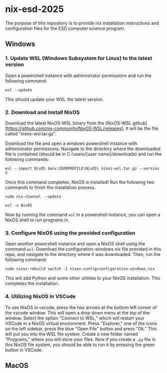 # nix-esd-2025

The purpose of this repository is to provide nix installation instructions and configuration files for the ESD computer science program.

## Windows

### 1. Update WSL (Windows Subsystem for Linux) to the latest version

Open a powershell instance with administrator permissions and run the following command:

```
wsl --update
```

This should update your WSL the latest version.

### 2. Download and Install NixOS

Download the latest NixOS-WSL binary from the [NixOS-WSL github][https://github.com/nix-community/NixOS-WSL/releases]. It will be the file called "nixos-wsl.tar.gz".

Download the file and open a windows powershell instance with administrator permissions. Navigate to the directory where the downloaded file is contained (should be in C:/users/{user name}/downloads) and run the following commands:

```
wsl --import NixOS $env:USERPROFILE\NixOS\ nixos-wsl.tar.gz --version 2
```

Once this command completes, NixOS is installed! Run the following two commands to finish the installation process.

```
sudo nix-channel --update
```

```
wsl -s NixOS
```

Now by running the command `wsl` in a powershell instance, you can open a NixOS shell to run programs in.

### 3. Configure NixOS using the provided configuration

Open another powershell instance and open a NixOS shell using the command `wsl`. Download the configuration-windows.nix file provided in this repo, and navigate to the directory where it was downloaded. Then, run the following command:

```
sudo nixos-rebuild switch -I nixos-config=configuration-windows.nix
```

This will add Python and some other utilities to your NixOS installation. This completes the installation.

### 4. Utilizing NixOS in VSCode

To use NixOS in vscode, press the two arrows at the bottom left corner of the vscode window. This will open a drop down menu at the top of the window. Select the option "Connect to WSL," which will restart your VSCode in a NixOS virtual environment. Press "Explorer," one of the icons on the left sidebar, press the blue "Open File" button and press "Ok." This will put you into the WSL file system. Create a new folder named "Programs," where you will store your files. Now if you create a `.py` file in this NixOS file system, you should be able to run it by pressing the green button in VSCode.

## MacOS
